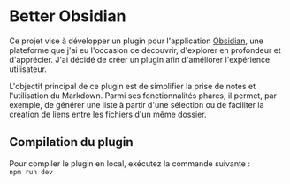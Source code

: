 # Better Obsidian

Ce projet vise à développer un plugin pour l'application [Obsidian](https://obsidian.md), une plateforme que j'ai eu l'occasion de découvrir, d'explorer en profondeur et d'apprécier. J'ai décidé de créer un plugin afin d'améliorer l'expérience utilisateur.

L'objectif principal de ce plugin est de simplifier la prise de notes et l'utilisation du Markdown. 
Parmi ses fonctionnalités phares, il permet, par exemple, de générer une liste à partir d'une sélection ou de faciliter la création de liens entre les fichiers d'un même dossier.

## Compilation du plugin

Pour compiler le plugin en local, exécutez la commande suivante :  
`npm run dev`